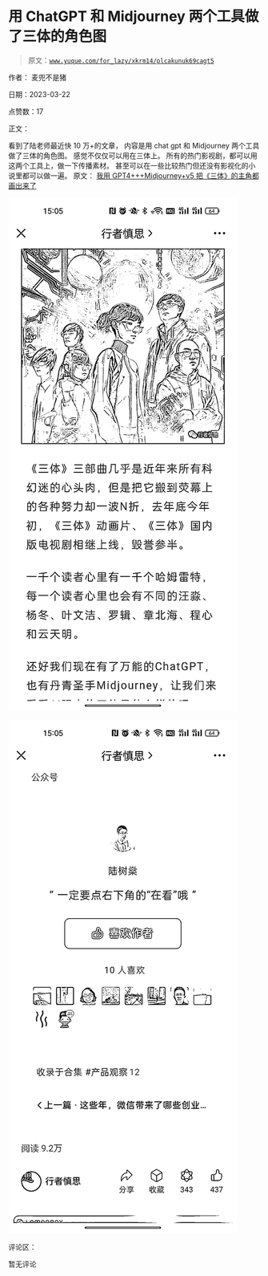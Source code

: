 # 用 ChatGPT 和 Midjourney 两个工具做了三体的角色图

> 原文：[`www.yuque.com/for_lazy/xkrm14/plcakunuk69cagt5`](https://www.yuque.com/for_lazy/xkrm14/plcakunuk69cagt5)

作者： 麦兜不是猪

日期：2023-03-22

点赞数：17

正文：

看到了陆老师最近快 10 万+的文章， 内容是用 chat gpt 和 Midjourney 两个工具做了三体的角色图。 感觉不仅仅可以用在三体上。 所有的热门影视剧，都可以用这两个工具上，做一下传播素材。 甚至可以在一些比较热门但还没有影视化的小说里都可以做一遍。 原文： [我用 GPT4+++Midjourney+v5 把《三体》的主角都画出来了](https://mp.weixin.qq.com/s/Hp1WZ96UDZfmtDW9cat3tg)

![](img/4570476939d6cc1b5e281ef3ed527457.png)  

![](img/21304a567ea9e3694471c1b8e855ff41.png)  

评论区：

暂无评论

